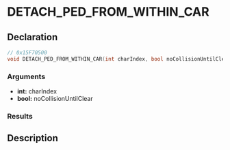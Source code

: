 # DETACH_PED_FROM_WITHIN_CAR

## Declaration
```cpp
// 0x15F70500
void DETACH_PED_FROM_WITHIN_CAR(int charIndex, bool noCollisionUntilClear);
```

### Arguments
- **int:** charIndex
- **bool:** noCollisionUntilClear

### Results

## Description
